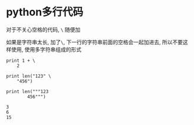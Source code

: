 # python多行代码

对于不关心空格的代码, ```\``` 随便加

如果是字符串太长, 加了```\```, 下一行的字符串前面的空格会一起加进去, 所以不要这样使用, 使用多字符串组成的形式

```
print 1 + \
    2

print len("123" \
    "456")

print len("""123
        456""")

3
6
15
```
